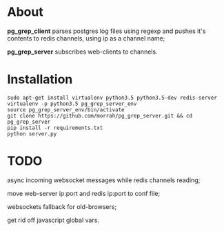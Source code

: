 # About

**pg_grep_client** parses postgres log files using regexp and pushes it's contents to redis channels, using ip as a channel name;

**pg_grep_server** subscribes web-clients to channels.


# Installation

```
sudo apt-get install virtualenv python3.5 python3.5-dev redis-server
virtualenv -p python3.5 pg_grep_server_env
source pg_grep_server_env/bin/activate
git clone https://github.com/morrah/pg_grep_server.git && cd pg_grep_server
pip install -r requirements.txt
python server.py
```

# TODO

async incoming websocket messages while redis channels reading;

move web-server ip:port and redis ip:port to conf file;

websockets fallback for old-browsers;

get rid off javascript global vars.
